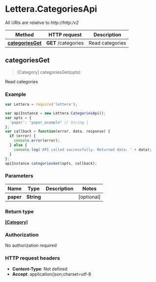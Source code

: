 # Lettera.CategoriesApi

All URIs are relative to *http://http:/v2*

Method | HTTP request | Description
------------- | ------------- | -------------
[**categoriesGet**](CategoriesApi.md#categoriesGet) | **GET** /categories | Read categories



## categoriesGet

> [Category] categoriesGet(opts)

Read categories

### Example

```javascript
var Lettera = require('lettera');

var apiInstance = new Lettera.CategoriesApi();
var opts = {
  'paper': "paper_example" // String | 
};
var callback = function(error, data, response) {
  if (error) {
    console.error(error);
  } else {
    console.log('API called successfully. Returned data: ' + data);
  }
};
apiInstance.categoriesGet(opts, callback);
```

### Parameters



Name | Type | Description  | Notes
------------- | ------------- | ------------- | -------------
 **paper** | **String**|  | [optional] 

### Return type

[**[Category]**](Category.md)

### Authorization

No authorization required

### HTTP request headers

- **Content-Type**: Not defined
- **Accept**: application/json;charset=utf-8

